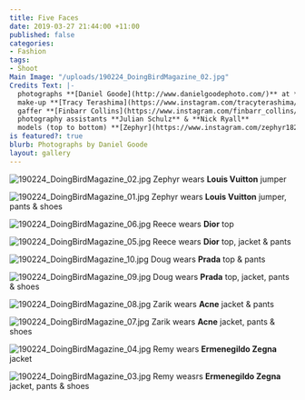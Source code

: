 ```yaml
---
title: Five Faces
date: 2019-03-27 21:44:00 +11:00
published: false
categories:
- Fashion
tags:
- Shoot
Main Image: "/uploads/190224_DoingBirdMagazine_02.jpg"
Credits Text: |-
  photographs **[Daniel Goode](http://www.danielgoodephoto.com/)** at **[The Artist Group](https://www.instagram.com/theartistgroup/)** fashion **[Miguel Urbina Tan](https://www.instagram.com/miguelurbinatan/)** hair **[Gavin Anesbury](https://www.instagram.com/gavinanesburybeauty/)** at **[Viviens](instagram.com/vivienscreative/)** using **[Hair Rituel by Sisley](https://www.instagram.com/hairrituelbysisley/)**
  make-up **[Tracy Terashima](https://www.instagram.com/tracyterashima/)**
  gaffer **[Finbarr Collins](https://www.instagram.com/finbarr_collins/)**
  photography assistants **Julian Schulz** & **Nick Ryall**
  models (top to bottom) **[Zephyr](https://www.instagram.com/zephyr1825/)** at **[KULT](https://www.instagram.com/kultaustralia/)**, **[Reece](https://www.instagram.com/reecemmyles/)**, **[Doug](https://www.instagram.com/thecertifiednerd/)** & **Zarik** at **[IMG](https://www.instagram.com/imgmodels/)** and **[Remy](http://instagram.com/remy.faint)** at **[Priscillas](https://www.instagram.com/priscillasmodels/)**
is featured?: true
blurb: Photographs by Daniel Goode
layout: gallery
---
```


![190224_DoingBirdMagazine_02.jpg](/uploads/190224_DoingBirdMagazine_02.jpg)
Zephyr wears **Louis Vuitton** jumper

![190224_DoingBirdMagazine_01.jpg](/uploads/190224_DoingBirdMagazine_01.jpg)
Zephyr wears **Louis Vuitton** jumper, pants & shoes

![190224_DoingBirdMagazine_06.jpg](/uploads/190224_DoingBirdMagazine_06.jpg)
Reece wears **Dior** top

![190224_DoingBirdMagazine_05.jpg](/uploads/190224_DoingBirdMagazine_05.jpg)
Reece wears **Dior** top, jacket & pants

![190224_DoingBirdMagazine_10.jpg](/uploads/190224_DoingBirdMagazine_10.jpg)
Doug wears **Prada** top & pants

![190224_DoingBirdMagazine_09.jpg](/uploads/190224_DoingBirdMagazine_09.jpg)
Doug wears **Prada** top, jacket, pants & shoes

![190224_DoingBirdMagazine_08.jpg](/uploads/190224_DoingBirdMagazine_08.jpg)
Zarik wears **Acne** jacket & pants

![190224_DoingBirdMagazine_07.jpg](/uploads/190224_DoingBirdMagazine_07.jpg)
Zarik wears **Acne** jacket, pants & shoes

![190224_DoingBirdMagazine_04.jpg](/uploads/190224_DoingBirdMagazine_04.jpg)
Remy wears **Ermenegildo Zegna** jacket

![190224_DoingBirdMagazine_03.jpg](/uploads/190224_DoingBirdMagazine_03.jpg)
Remy weasrs **Ermenegildo Zegna** jacket, pants & shoes